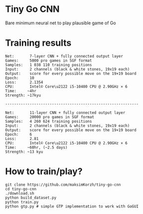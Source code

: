 # Tiny Go CNN
Bare minimum neural net to play plausible game of  Go

# Training results
    Net:       7-layer CNN + fully connected output layer
    Games:     5000 pro games in SGF format
    Samples:   1 038 110 training positions
    Input:     2 channels (black & white stones, 19x19 each)
    Output:    score for every possible move on the 19×19 board
    Epoch:     10
    Loss:      2.1354
    CPU:       Intel© Core\u2122 i5-10400 CPU @ 2.90GHz × 6
    Time:     ~4hr
    Strength: ~17kyu
    
    ------------------------------------------------------------    
    
    Net:       11-layer CNN + fully connected output layer
    Games:     20000 pro games in SGF format
    Samples:   4 260 624 training positions
    Input:     2 channels (black & white stones, 19x19 each)
    Output:    score for every possible move on the 19×19 board
    Epoch:     6
    Loss:      2.81
    CPU:       Intel© Core\u2122 i5-10400 CPU @ 2.90GHz × 6
    Time:     ~60hr, (~2.5 days)
    Strength: ~13 kyu

# How to train/play?
    git clone https://github.com/maksimKorzh/tiny-go-cnn
    cd tiny-go-cnn
    ./download.sh
    python build_dataset.py
    python train.py
    python gtp.py # simple GTP implementation to work with GoGUI
